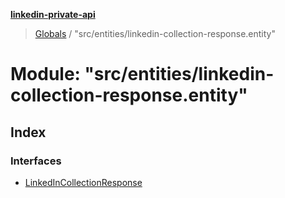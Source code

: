 **[linkedin-private-api](../README.md)**

> [Globals](../globals.md) / "src/entities/linkedin-collection-response.entity"

# Module: "src/entities/linkedin-collection-response.entity"

## Index

### Interfaces

* [LinkedInCollectionResponse](../interfaces/_src_entities_linkedin_collection_response_entity_.linkedincollectionresponse.md)

